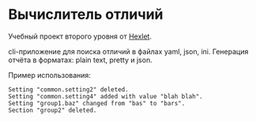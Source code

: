 # Вычислитель отличий

Учебный проект второго уровня от [Hexlet](https://ru.hexlet.io/professions/frontend/projects/46).

cli-приложение для поиска отличий в файлах yaml, json, ini. Генерация отчёта в форматах: plain text, pretty и json.

Пример использования:

```$ gendiff --format plain first-config.ini second-config.ini
Setting "common.setting2" deleted.
Setting "common.setting4" added with value "blah blah".
Setting "group1.baz" changed from "bas" to "bars".
Section "group2" deleted.
```